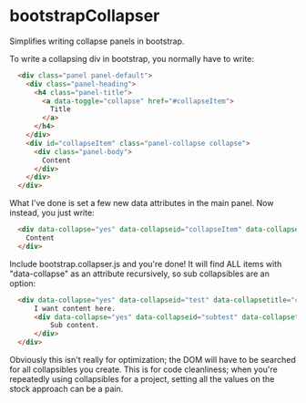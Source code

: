 bootstrapCollapser
==================

Simplifies writing collapse panels in bootstrap.

To write a collapsing div in bootstrap, you normally have to write:
```html
  <div class="panel panel-default">
    <div class="panel-heading">
      <h4 class="panel-title">
        <a data-toggle="collapse" href="#collapseItem">
          Title
        </a>
      </h4>
    </div>
    <div id="collapseItem" class="panel-collapse collapse">
      <div class="panel-body">
        Content
      </div>
    </div>
  </div>
```
What I've done is set a few new data attributes in the main panel. Now instead, you just write:
```html
  <div data-collapse="yes" data-collapseid="collapseItem" data-collapsetitle="Title" data-paneltype="default">
    Content
  </div>
```
Include bootstrap.collapser.js and you're done! It will find ALL items with "data-collapse" as an attribute recursively, so sub collapsibles are an option:
```html
  <div data-collapse="yes" data-collapseid="test" data-collapsetitle="collapseTest" data-paneltype="default">
      I want content here.
      <div data-collapse="yes" data-collapseid="subtest" data-collapsetitle="collapseSubTest" data-paneltype="danger">
          Sub content.
      </div>
  </div>
  ```
Obviously this isn't really for optimization; the DOM will have to be searched for all collapsibles you create. This is for code cleanliness; when you're repeatedly using collapsibles for a project, setting all the values on the stock approach can be a pain.
